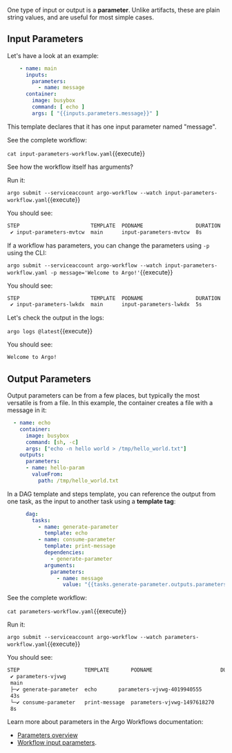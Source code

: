 One type of input or output is a **parameter**. Unlike artifacts, these are plain string values, and are useful for most
simple cases.

## Input Parameters

Let's have a look at an example:

```yaml
    - name: main
      inputs:
        parameters:
          - name: message
      container:
        image: busybox
        command: [ echo ]
        args: [ "{{inputs.parameters.message}}" ]
```

This template declares that it has one input parameter named "message".

See the complete workflow:

`cat input-parameters-workflow.yaml`{{execute}}

See how the workflow itself has arguments?

Run it:

`argo submit --serviceaccount argo-workflow --watch input-parameters-workflow.yaml`{{execute}}

You should see:

```bash
STEP                       TEMPLATE  PODNAME                 DURATION  MESSAGE
 ✔ input-parameters-mvtcw  main      input-parameters-mvtcw  8s
```

If a workflow has parameters, you can change the parameters using `-p` using the CLI:

`argo submit --serviceaccount argo-workflow --watch input-parameters-workflow.yaml -p message='Welcome to Argo!'`{{execute}}

You should see:

```bash
STEP                       TEMPLATE  PODNAME                 DURATION  MESSAGE
 ✔ input-parameters-lwkdx  main      input-parameters-lwkdx  5s
```

Let's check the output in the logs:

`argo logs @latest`{{execute}}

You should see:

```bash
Welcome to Argo!
```

## Output Parameters

Output parameters can be from a few places, but typically the most versatile is from a file. In this example, the
container creates a file with a message in it:

```yaml
  - name: echo
    container:
      image: busybox
      command: [sh, -c]
      args: ["echo -n hello world > /tmp/hello_world.txt"]
    outputs:
      parameters:
      - name: hello-param
        valueFrom:
          path: /tmp/hello_world.txt
```

In a DAG template and steps template, you can reference the output from one task, as the input to another
task using a **template tag**:

```yaml
      dag:
        tasks:
          - name: generate-parameter
            template: echo
          - name: consume-parameter
            template: print-message
            dependencies:
              - generate-parameter
            arguments:
              parameters:
                - name: message
                  value: "{{tasks.generate-parameter.outputs.parameters.hello-param}}"
```

See the complete workflow:

`cat parameters-workflow.yaml`{{execute}}

Run it:

`argo submit --serviceaccount argo-workflow --watch parameters-workflow.yaml`{{execute}}

You should see:

```bash
STEP                     TEMPLATE       PODNAME                      DURATION  MESSAGE
 ✔ parameters-vjvwg
 main
 ├─✔ generate-parameter  echo       parameters-vjvwg-4019940555
 43s
 └─✔ consume-parameter   print-message  parameters-vjvwg-1497618270
 8s
```

Learn more about parameters in the Argo Workflows documentation:
- [Parameters overview](https://argoproj.github.io/argo-workflows/walk-through/parameters/)
- [Workflow input parameters](https://argoproj.github.io/argo-workflows/workflow-inputs/).
